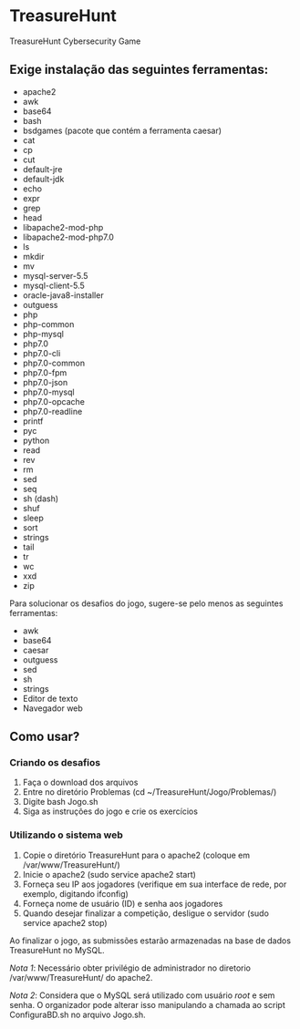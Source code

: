 # TreasureHunt
TreasureHunt Cybersecurity Game

## Exige instalação das seguintes ferramentas:
- apache2
- awk
- base64
- bash
- bsdgames (pacote que contém a ferramenta caesar)
- cat
- cp
- cut
- default-jre
- default-jdk
- echo
- expr
- grep
- head
- libapache2-mod-php
- libapache2-mod-php7.0
- ls
- mkdir
- mv
- mysql-server-5.5
- mysql-client-5.5
- oracle-java8-installer
- outguess
- php
- php-common
- php-mysql
- php7.0
- php7.0-cli
- php7.0-common
- php7.0-fpm
- php7.0-json
- php7.0-mysql
- php7.0-opcache
- php7.0-readline
- printf
- pyc
- python
- read
- rev
- rm
- sed
- seq
- sh (dash)
- shuf
- sleep
- sort
- strings
- tail
- tr
- wc
- xxd
- zip

Para solucionar os desafios do jogo, sugere-se pelo menos as seguintes ferramentas:
- awk
- base64
- caesar
- outguess
- sed
- sh
- strings
- Editor de texto
- Navegador web


## Como usar?
### Criando os desafios
1. Faça o download dos arquivos
2. Entre no diretório Problemas (cd ~/TreasureHunt/Jogo/Problemas/)
3. Digite bash Jogo.sh
4. Siga as instruções do jogo e crie os exercícios
### Utilizando o sistema web
1. Copie o diretório TreasureHunt para o apache2 (coloque em /var/www/TreasureHunt/)
2. Inicie o apache2 (sudo service apache2 start)
3. Forneça seu IP aos jogadores (verifique em sua interface de rede, por exemplo, digitando ifconfig)
4. Forneça nome de usuário (ID) e senha aos jogadores
5. Quando desejar finalizar a competição, desligue o servidor (sudo service apache2 stop)

Ao finalizar o jogo, as submissões estarão armazenadas na base de dados TreasureHunt no MySQL.

*Nota 1*: Necessário obter privilégio de administrador no diretorio /var/www/TreasureHunt/ do apache2.

*Nota 2*: Considera que o MySQL será utilizado com usuário _root_ e sem senha. O organizador pode alterar isso manipulando a chamada ao script ConfiguraBD.sh no arquivo Jogo.sh.
